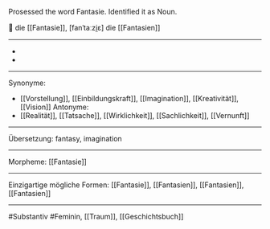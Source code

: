 Prosessed the word Fantasie. Identified it as Noun.

🔴 die [[Fantasie]], [fanˈtaːzi̯ɛ]
die [[Fantasien]]

---
-
-

---
Synonyme: 
- [[Vorstellung]], [[Einbildungskraft]], [[Imagination]], [[Kreativität]], [[Vision]]
Antonyme:
- [[Realität]], [[Tatsache]], [[Wirklichkeit]], [[Sachlichkeit]], [[Vernunft]]

---
Übersetzung: fantasy, imagination

---
Morpheme:
[[Fantasie]]

---
Einzigartige mögliche Formen: [[Fantasie]], [[Fantasien]], [[Fantasien]], [[Fantasien]]

---
#Substantiv #Feminin, [[Traum]], [[Geschichtsbuch]]